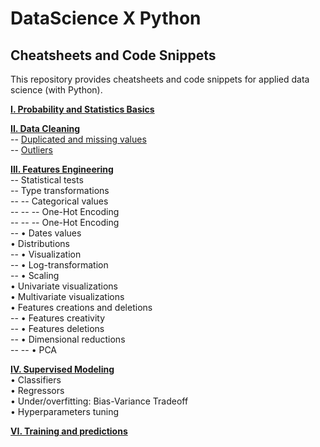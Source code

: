 # DataScience X Python

## Cheatsheets and Code Snippets

This repository provides cheatsheets and code snippets for applied data science (with Python).

**[I. Probability and Statistics Basics](I.%20Probability%20and%20Statistics%20Basics)**  

**[II. Data Cleaning](II.%20Data%20Cleaning)**  
-- [Duplicated and missing values](Metrics)  
-- [Outliers](Models/Regressors)

**[III. Features Engineering](#three)**  
-- Statistical tests  
-- Type transformations  
-- -- Categorical values  
-- -- -- One-Hot Encoding  
-- -- -- One-Hot Encoding  
-- • Dates values  
• Distributions  
-- • Visualization    
-- • Log-transformation  
-- • Scaling  
• Univariate visualizations  
• Multivariate visualizations  
• Features creations and deletions  
-- • Features creativity  
-- • Features deletions  
-- • Dimensional reductions  
-- -- • PCA  

**[IV. Supervised Modeling](#four)**  
• Classifiers  
• Regressors  
• Under/overfitting: Bias-Variance Tradeoff  
• Hyperparameters tuning  




**[VI. Training and predictions](#six)**  